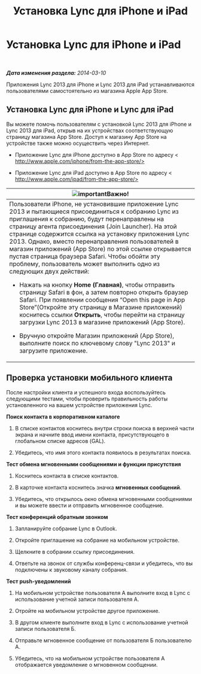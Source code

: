 ﻿---
title: Установка Lync для iPhone и iPad
TOCTitle: Установка Lync для iPhone и iPad
ms:assetid: 88d1c149-5842-4ecf-a15e-fcda0330325b
ms:mtpsurl: https://technet.microsoft.com/ru-ru/library/Hh690987(v=OCS.15)
ms:contentKeyID: 52058268
ms.date: 05/19/2016
mtps_version: v=OCS.15
ms.translationtype: HT
---

# Установка Lync для iPhone и iPad

 

_**Дата изменения раздела:** 2014-03-10_

Приложения Lync 2013 для iPhone и Lync 2013 для iPad устанавливаются пользователями самостоятельно из магазина Apple App Store.

## Установка Lync для iPhone и Lync для iPad

Вы можете помочь пользователям с установкой Lync 2013 для iPhone и Lync 2013 для iPad, открыв на их устройствах соответствующую страницу магазина App Store. Доступ к магазину App Store на устройстве также можно осуществить через Интернет.

  - Приложение Lync для iPhone доступно в App Store по адресу < http://www.apple.com/iphone/from-the-app-store/>

  - Приложение Lync для iPad доступно в App Store по адресу < http://www.apple.com/ipad/from-the-app-store/>


<table>
<colgroup>
<col style="width: 100%" />
</colgroup>
<thead>
<tr class="header">
<th><img src="images/JJ618369.important(OCS.15).gif" title="important" alt="important" />Важно!</th>
</tr>
</thead>
<tbody>
<tr class="odd">
<td>Пользователи iPhone, не установившие приложение Lync 2013 и пытающиеся присоединиться к собранию Lync из приглашения к собранию, будут перенаправлены на страницу агента присоединения (Join Launcher). На этой странице содержится ссылка на установку приложения Lync 2013. Однако, вместо перенаправления пользователей в магазин приложений (App Store) по этой ссылке открывается пустая страница браузера Safari. Чтобы обойти эту проблему, пользователь может выполнить одно из следующих двух действий:
<ul>
<li><p>Нажать на кнопку <strong>Home (Главная)</strong>, чтобы отправить страницу Safari в фон, а затем повторно открыть браузер Safari. При появлении сообщения “Open this page in App Store”(Откройте эту страницу в Магазине приложений) коснитесь ссылки <strong>Открыть</strong>, чтобы перейти на страницу загрузки Lync 2013 в магазине приложений (App Store).</p></li>
<li><p>Вручную откройте Магазин приложений (App Store), выполните поиск по ключевому слову &quot;Lync 2013&quot; и загрузите приложение.</p></li>
</ul></td>
</tr>
</tbody>
</table>


## Проверка установки мобильного клиента

После настройки клиента и успешного входа воспользуйтесь следующими тестами, чтобы проверить правильность работы установленного на вашем устройстве приложения Lync.

**Поиск контакта в корпоративном каталоге**

1.  В списке контактов коснитесь внутри строки поиска в верхней части экрана и начните ввод имени контакта, присутствующего в глобальном списке адресов (GAL).

2.  Убедитесь, что имя этого контакта появилось в результатах поиска.

**Тест обмена мгновенными сообщениями и функции присутствия**

1.  Коснитесь контакта в списке контактов.

2.  В карточке контакта коснитесь значка **мгновенных сообщений**.

3.  Убедитесь, что открылось окно обмена мгновенными сообщениями и вы можете ввести и отправить мгновенное сообщение.

**Тест конференций обратным звонком**

1.  Запланируйте собрание Lync в Outlook.

2.  Откройте приглашение на собрание на мобильном устройстве.

3.  Щелкните в собрании ссылку присоединения.

4.  Ответьте на звонок от службы конференц-связи и убедитесь, что вы подключены к звуковому каналу собрания.

**Тест push-уведомлений**

1.  На мобильном устройстве пользователя А выполните вход в Lync с использование учетной записи пользователя А.

2.  Отройте на мобильном устройстве другое приложение.

3.  В другом клиенте выполните вход в Lync с использование учетной записи пользователя Б.

4.  Отправьте мгновенное сообщение от пользователя Б пользователю А.

5.  Убедитесь, что на мобильном устройстве пользователя А отображается уведомление о мгновенном сообщении.

